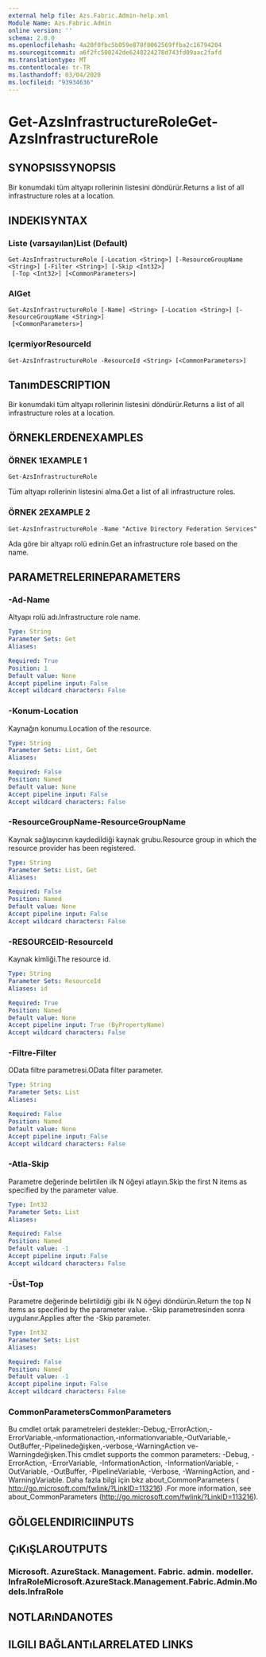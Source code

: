 ```yaml
---
external help file: Azs.Fabric.Admin-help.xml
Module Name: Azs.Fabric.Admin
online version: ''
schema: 2.0.0
ms.openlocfilehash: 4a20f0fbc5b059e878f0062569ffba2c16794204
ms.sourcegitcommit: a6f2fc500242de6248224278d743fd09aac2fafd
ms.translationtype: MT
ms.contentlocale: tr-TR
ms.lasthandoff: 03/04/2020
ms.locfileid: "93934636"
---
```

# <span data-ttu-id="824a3-101">Get-AzsInfrastructureRole</span><span class="sxs-lookup"><span data-stu-id="824a3-101">Get-AzsInfrastructureRole</span></span>

## <span data-ttu-id="824a3-102">SYNOPSIS</span><span class="sxs-lookup"><span data-stu-id="824a3-102">SYNOPSIS</span></span>
<span data-ttu-id="824a3-103">Bir konumdaki tüm altyapı rollerinin listesini döndürür.</span><span class="sxs-lookup"><span data-stu-id="824a3-103">Returns a list of all infrastructure roles at a location.</span></span>

## <span data-ttu-id="824a3-104">INDEKI</span><span class="sxs-lookup"><span data-stu-id="824a3-104">SYNTAX</span></span>

### <span data-ttu-id="824a3-105">Liste (varsayılan)</span><span class="sxs-lookup"><span data-stu-id="824a3-105">List (Default)</span></span>
```
Get-AzsInfrastructureRole [-Location <String>] [-ResourceGroupName <String>] [-Filter <String>] [-Skip <Int32>]
 [-Top <Int32>] [<CommonParameters>]
```

### <span data-ttu-id="824a3-106">Al</span><span class="sxs-lookup"><span data-stu-id="824a3-106">Get</span></span>
```
Get-AzsInfrastructureRole [-Name] <String> [-Location <String>] [-ResourceGroupName <String>]
 [<CommonParameters>]
```

### <span data-ttu-id="824a3-107">Içermiyor</span><span class="sxs-lookup"><span data-stu-id="824a3-107">ResourceId</span></span>
```
Get-AzsInfrastructureRole -ResourceId <String> [<CommonParameters>]
```

## <span data-ttu-id="824a3-108">Tanım</span><span class="sxs-lookup"><span data-stu-id="824a3-108">DESCRIPTION</span></span>
<span data-ttu-id="824a3-109">Bir konumdaki tüm altyapı rollerinin listesini döndürür.</span><span class="sxs-lookup"><span data-stu-id="824a3-109">Returns a list of all infrastructure roles at a location.</span></span>

## <span data-ttu-id="824a3-110">ÖRNEKLERDEN</span><span class="sxs-lookup"><span data-stu-id="824a3-110">EXAMPLES</span></span>

### <span data-ttu-id="824a3-111">ÖRNEK 1</span><span class="sxs-lookup"><span data-stu-id="824a3-111">EXAMPLE 1</span></span>
```
Get-AzsInfrastructureRole
```

<span data-ttu-id="824a3-112">Tüm altyapı rollerinin listesini alma.</span><span class="sxs-lookup"><span data-stu-id="824a3-112">Get a list of all infrastructure roles.</span></span>

### <span data-ttu-id="824a3-113">ÖRNEK 2</span><span class="sxs-lookup"><span data-stu-id="824a3-113">EXAMPLE 2</span></span>
```
Get-AzsInfrastructureRole -Name "Active Directory Federation Services"
```

<span data-ttu-id="824a3-114">Ada göre bir altyapı rolü edinin.</span><span class="sxs-lookup"><span data-stu-id="824a3-114">Get an infrastructure role based on the name.</span></span>

## <span data-ttu-id="824a3-115">PARAMETRELERINE</span><span class="sxs-lookup"><span data-stu-id="824a3-115">PARAMETERS</span></span>

### <span data-ttu-id="824a3-116">-Ad</span><span class="sxs-lookup"><span data-stu-id="824a3-116">-Name</span></span>
<span data-ttu-id="824a3-117">Altyapı rolü adı.</span><span class="sxs-lookup"><span data-stu-id="824a3-117">Infrastructure role name.</span></span>

```yaml
Type: String
Parameter Sets: Get
Aliases:

Required: True
Position: 1
Default value: None
Accept pipeline input: False
Accept wildcard characters: False
```

### <span data-ttu-id="824a3-118">-Konum</span><span class="sxs-lookup"><span data-stu-id="824a3-118">-Location</span></span>
<span data-ttu-id="824a3-119">Kaynağın konumu.</span><span class="sxs-lookup"><span data-stu-id="824a3-119">Location of the resource.</span></span>

```yaml
Type: String
Parameter Sets: List, Get
Aliases:

Required: False
Position: Named
Default value: None
Accept pipeline input: False
Accept wildcard characters: False
```

### <span data-ttu-id="824a3-120">-ResourceGroupName</span><span class="sxs-lookup"><span data-stu-id="824a3-120">-ResourceGroupName</span></span>
<span data-ttu-id="824a3-121">Kaynak sağlayıcının kaydedildiği kaynak grubu.</span><span class="sxs-lookup"><span data-stu-id="824a3-121">Resource group in which the resource provider has been registered.</span></span>

```yaml
Type: String
Parameter Sets: List, Get
Aliases:

Required: False
Position: Named
Default value: None
Accept pipeline input: False
Accept wildcard characters: False
```

### <span data-ttu-id="824a3-122">-RESOURCEID</span><span class="sxs-lookup"><span data-stu-id="824a3-122">-ResourceId</span></span>
<span data-ttu-id="824a3-123">Kaynak kimliği.</span><span class="sxs-lookup"><span data-stu-id="824a3-123">The resource id.</span></span>

```yaml
Type: String
Parameter Sets: ResourceId
Aliases: id

Required: True
Position: Named
Default value: None
Accept pipeline input: True (ByPropertyName)
Accept wildcard characters: False
```

### <span data-ttu-id="824a3-124">-Filtre</span><span class="sxs-lookup"><span data-stu-id="824a3-124">-Filter</span></span>
<span data-ttu-id="824a3-125">OData filtre parametresi.</span><span class="sxs-lookup"><span data-stu-id="824a3-125">OData filter parameter.</span></span>

```yaml
Type: String
Parameter Sets: List
Aliases:

Required: False
Position: Named
Default value: None
Accept pipeline input: False
Accept wildcard characters: False
```

### <span data-ttu-id="824a3-126">-Atla</span><span class="sxs-lookup"><span data-stu-id="824a3-126">-Skip</span></span>
<span data-ttu-id="824a3-127">Parametre değerinde belirtilen ilk N öğeyi atlayın.</span><span class="sxs-lookup"><span data-stu-id="824a3-127">Skip the first N items as specified by the parameter value.</span></span>

```yaml
Type: Int32
Parameter Sets: List
Aliases:

Required: False
Position: Named
Default value: -1
Accept pipeline input: False
Accept wildcard characters: False
```

### <span data-ttu-id="824a3-128">-Üst</span><span class="sxs-lookup"><span data-stu-id="824a3-128">-Top</span></span>
<span data-ttu-id="824a3-129">Parametre değerinde belirtildiği gibi ilk N öğeyi döndürün.</span><span class="sxs-lookup"><span data-stu-id="824a3-129">Return the top N items as specified by the parameter value.</span></span>
<span data-ttu-id="824a3-130">-Skip parametresinden sonra uygulanır.</span><span class="sxs-lookup"><span data-stu-id="824a3-130">Applies after the -Skip parameter.</span></span>

```yaml
Type: Int32
Parameter Sets: List
Aliases:

Required: False
Position: Named
Default value: -1
Accept pipeline input: False
Accept wildcard characters: False
```

### <span data-ttu-id="824a3-131">CommonParameters</span><span class="sxs-lookup"><span data-stu-id="824a3-131">CommonParameters</span></span>
<span data-ttu-id="824a3-132">Bu cmdlet ortak parametreleri destekler:-Debug,-ErrorAction,-ErrorVariable,-ınformationaction,-ınformationvariable,-OutVariable,-OutBuffer,-Pipelinedeğişken,-verbose,-WarningAction ve-Warningdeğişken.</span><span class="sxs-lookup"><span data-stu-id="824a3-132">This cmdlet supports the common parameters: -Debug, -ErrorAction, -ErrorVariable, -InformationAction, -InformationVariable, -OutVariable, -OutBuffer, -PipelineVariable, -Verbose, -WarningAction, and -WarningVariable.</span></span> <span data-ttu-id="824a3-133">Daha fazla bilgi için bkz about_CommonParameters ( http://go.microsoft.com/fwlink/?LinkID=113216) .</span><span class="sxs-lookup"><span data-stu-id="824a3-133">For more information, see about_CommonParameters (http://go.microsoft.com/fwlink/?LinkID=113216).</span></span>

## <span data-ttu-id="824a3-134">GÖLGELENDIRICI</span><span class="sxs-lookup"><span data-stu-id="824a3-134">INPUTS</span></span>

## <span data-ttu-id="824a3-135">ÇıKıŞLAR</span><span class="sxs-lookup"><span data-stu-id="824a3-135">OUTPUTS</span></span>

### <span data-ttu-id="824a3-136">Microsoft. AzureStack. Management. Fabric. admin. modeller. InfraRole</span><span class="sxs-lookup"><span data-stu-id="824a3-136">Microsoft.AzureStack.Management.Fabric.Admin.Models.InfraRole</span></span>

## <span data-ttu-id="824a3-137">NOTLARıNDA</span><span class="sxs-lookup"><span data-stu-id="824a3-137">NOTES</span></span>

## <span data-ttu-id="824a3-138">ILGILI BAĞLANTıLAR</span><span class="sxs-lookup"><span data-stu-id="824a3-138">RELATED LINKS</span></span>

